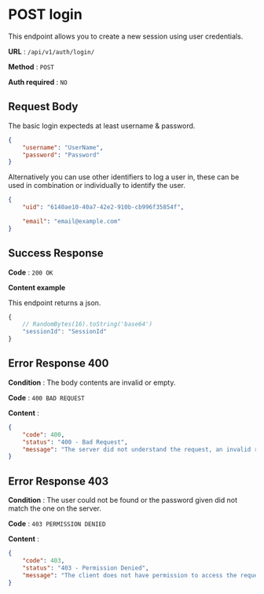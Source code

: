 # POST login

This endpoint allows you to create a new session using user credentials.

**URL** : `/api/v1/auth/login/`

**Method** : `POST`

**Auth required** : `NO`

## Request Body

The basic login expecteds at least username & password.

```json
{
    "username": "UserName",
    "password": "Password"
}
```

Alternatively you can use other identifiers to log a user in, these can be used in combination or individually to identify the user.
```json
{
    "uid": "6140ae10-40a7-42e2-910b-cb996f35854f",

    "email": "email@example.com"
}
```

## Success Response

**Code** : `200 OK`

**Content example**

This endpoint returns a json.
```js
{
    // RandomBytes(16).toString('base64')
    "sessionId": "SessionId"
}
```

## Error Response 400

**Condition** : The body contents are invalid or empty.

**Code** : `400 BAD REQUEST`

**Content** :

```json
{
    "code": 400,
    "status": "400 - Bad Request",
    "message": "The server did not understand the request, an invalid request body or headers may have been given."
}
```

## Error Response 403

**Condition** : The user could not be found or the password given did not match the one on the server.

**Code** : `403 PERMISSION DENIED`

**Content** :

```json
{
    "code": 403,
    "status": "403 - Permission Denied",
    "message": "The client does not have permission to access the requested resource."
}
```